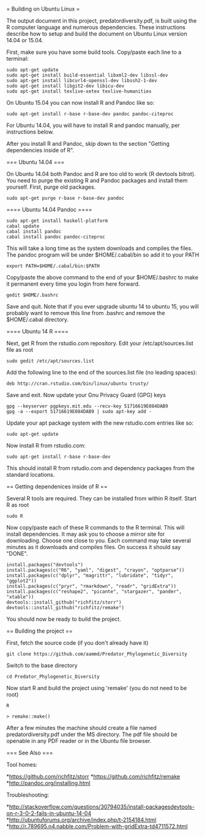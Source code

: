 = Building on Ubuntu Linux =

The output document in this project, predatordiversity.pdf, is built 
using the R computer language and numerous dependencies. These 
instructions describe how to setup and build the document on 
Ubuntu Linux version 14.04 or 15.04.

First, make sure you have some build tools. Copy/paste each line to a terminal:

    sudo apt-get update
    sudo apt-get install build-essential libxml2-dev libssl-dev
    sudo apt-get install libcurl4-openssl-dev libssh2-1-dev
    sudo apt-get install libgit2-dev libicu-dev
    sudo apt-get install texlive-xetex texlive-humanities

On Ubuntu 15.04 you can now install R and Pandoc like so:

    sudo apt-get install r-base r-base-dev pandoc pandoc-citeproc

For Ubuntu 14.04, you will have to install R and pandoc manually, per
instructions below. 

After you install R and Pandoc, skip down to the section "Getting 
dependencies inside of R".

=== Ubuntu 14.04 ===

On Ubuntu 14.04 both Pandoc and R are too old to work (R devtools bitrot). 
You need to purge the existing R and Pandoc packages and install them 
yourself. First, purge old packages.

    sudo apt-get purge r-base r-base-dev pandoc

==== Ubuntu 14.04 Pandoc ====

    sudo apt-get install haskell-platform
    cabal update
    cabal install pandoc
    cabal install pandoc pandoc-citeproc

This will take a long time as the system downloads and compiles the files. 
The pandoc program will be under $HOME/.cabal/bin so add it to your PATH

    export PATH=$HOME/.cabal/bin:$PATH

Copy/paste the above command to the end of your $HOME/.bashrc to make it 
permanent every time you login from here forward.

    gedit $HOME/.bashrc

Save and quit. Note that if you ever upgrade ubuntu 14 to ubuntu 15, you 
will probably want to remove this line from .bashrc and remove the 
$HOME/.cabal directory.

==== Ubuntu 14 R ====

Next, get R from the rstudio.com repository. Edit your 
/etc/apt/sources.list file as root

    sudo gedit /etc/apt/sources.list

Add the following line to the end of the sources.list file (no leading spaces):

    deb http://cran.rstudio.com/bin/linux/ubuntu trusty/

Save and exit. Now update your Gnu Privacy Guard (GPG) keys

    gpg --keyserver pgpkeys.mit.edu --recv-key 51716619E084DAB9
    gpg -a --export 51716619E084DAB9 | sudo apt-key add -

Update your apt package system with the new rstudio.com entries like so:

    sudo apt-get update

Now install R from rstudio.com:

    sudo apt-get install r-base r-base-dev

This should install R from rstudio.com and dependency packages from
the standard locations. 

== Getting dependenices inside of R ==

Several R tools are required. They can be installed from within R 
itself. Start R as root

    sudo R

Now copy/paste each of these R commands to the R terminal. This will 
install dependencies. It may ask you to choose a mirror site for 
downloading. Choose one close to you. Each command may take several
minutes as it downloads and compiles files. On success it should say "DONE".

    install.packages("devtools")
    install.packages(c("R6", "yaml", "digest", "crayon", "optparse"))
    install.packages(c("dplyr", "magrittr", "lubridate", "tidyr", "ggplot2"))
    install.packages(c("pryr", "rmarkdown", "readr", "gridExtra"))
    install.packages(c("reshape2", "picante", "stargazer", "pander", "xtable"))
    devtools::install_github("richfitz/storr")
    devtools::install_github("richfitz/remake")

You should now be ready to build the project.

== Building the project ==

First, fetch the source code (if you don't already have it)

    git clone https://github.com/aammd/Predator_Phylogenetic_Diversity

Switch to the base directory

    cd Predator_Phylogenetic_Diversity

Now start R and build the project using 'remake' (you do not need to be root)
    
    R

    > remake::make()

After a few minutes the machine should create a file named 
predatordiversity.pdf under the MS directory. The pdf file should be
openable in any PDF reader or in the Ubuntu file browser.

=== See Also ===

Tool homes:

*https://github.com/richfitz/storr
*https://github.com/richfitz/remake
*http://pandoc.org/installing.html

Troubleshooting:

*http://stackoverflow.com/questions/30794035/install-packagesdevtools-on-r-3-0-2-fails-in-ubuntu-14-04
*http://ubuntuforums.org/archive/index.php/t-2154184.html
*http://r.789695.n4.nabble.com/Problem-with-gridExtra-td4711572.html

